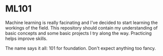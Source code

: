 # ML101
Machine learning is really facinating and I've decided to start learning the workings of the field. This repository should contain my understanding of basic concepts and some basic projects I try along the way. Practicing helps improve skills.

The name says it all: 101 for foundation. Don't expect anything too fancy.
